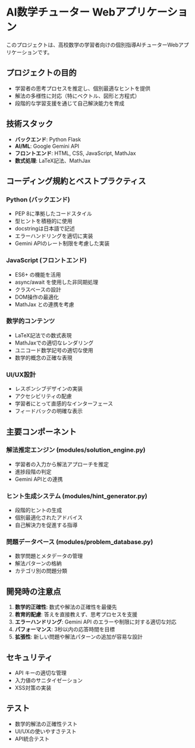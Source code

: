 <!-- Use this file to provide workspace-specific custom instructions to Copilot. For more details, visit https://code.visualstudio.com/docs/copilot/copilot-customization#_use-a-githubcopilotinstructionsmd-file -->

# AI数学チューター Webアプリケーション

このプロジェクトは、高校数学の学習者向けの個別指導AIチューターWebアプリケーションです。

## プロジェクトの目的
- 学習者の思考プロセスを推定し、個別最適なヒントを提供
- 解法の多様性に対応（特にベクトル、図形と方程式）
- 段階的な学習支援を通じて自己解決能力を育成

## 技術スタック
- **バックエンド**: Python Flask
- **AI/ML**: Google Gemini API
- **フロントエンド**: HTML, CSS, JavaScript, MathJax
- **数式処理**: LaTeX記法、MathJax

## コーディング規約とベストプラクティス

### Python (バックエンド)
- PEP 8に準拠したコードスタイル
- 型ヒントを積極的に使用
- docstringは日本語で記述
- エラーハンドリングを適切に実装
- Gemini APIのレート制限を考慮した実装

### JavaScript (フロントエンド)
- ES6+ の機能を活用
- async/await を使用した非同期処理
- クラスベースの設計
- DOM操作の最適化
- MathJax との連携を考慮

### 数学的コンテンツ
- LaTeX記法での数式表現
- MathJaxでの適切なレンダリング
- ユニコード数学記号の適切な使用
- 数学的概念の正確な表現

### UI/UX設計
- レスポンシブデザインの実装
- アクセシビリティの配慮
- 学習者にとって直感的なインターフェース
- フィードバックの明確な表示

## 主要コンポーネント

### 解法推定エンジン (modules/solution_engine.py)
- 学習者の入力から解法アプローチを推定
- 進捗段階の判定
- Gemini APIとの連携

### ヒント生成システム (modules/hint_generator.py)
- 段階的ヒントの生成
- 個別最適化されたアドバイス
- 自己解決力を促進する指導

### 問題データベース (modules/problem_database.py)
- 数学問題とメタデータの管理
- 解法パターンの格納
- カテゴリ別の問題分類

## 開発時の注意点

1. **数学的正確性**: 数式や解法の正確性を最優先
2. **教育的配慮**: 答えを直接教えず、思考プロセスを支援
3. **エラーハンドリング**: Gemini API のエラーや制限に対する適切な対応
4. **パフォーマンス**: 3秒以内の応答時間を目標
5. **拡張性**: 新しい問題や解法パターンの追加が容易な設計

## セキュリティ
- API キーの適切な管理
- 入力値のサニタイゼーション
- XSS対策の実装

## テスト
- 数学的解法の正確性テスト
- UI/UXの使いやすさテスト
- API統合テスト
